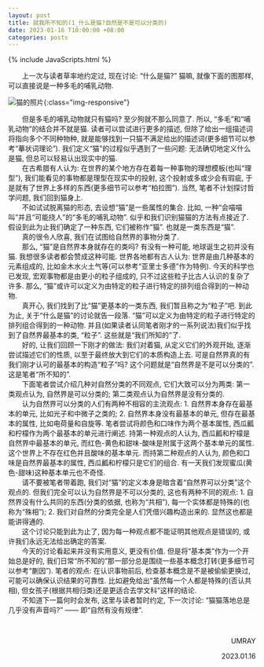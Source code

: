 ```yaml
---
layout: post
title: 就我所不知的(1_什么是猫?自然是不是可以分类的)
date: 2023-01-16 T10:00:00 +08:00
categories: posts
---
```


{% include JavaScripts.html %}

&emsp;&emsp;上一次与读者草率地约定过, 现在讨论: “什么是猫?” 猫嘛, 就像下面的图那样, 可以直接说是一种多毛的哺乳动物.  

![猫的照片](/include/Blog/20230116001.png){:class="img-responsive"}  

&emsp;&emsp;但是多毛的哺乳动物就只有猫吗? 至少狗就不那么同意了. 所以, “多毛”和“哺乳动物”的结合并不就是猫. 读者可以尝试进行更多的描述, 但除了给出一组描述词将指向多个不同种物种, 就是能够找到一只猫不满足给出的描述词(更多细节可以参考“摹状词理论”). 我们定义“猫”的过程似乎遇到了一些问题: 无法确切地定义什么是猫, 但总可以轻易认出现实中的猫.  
&emsp;&emsp;在古希腊有人认为: 在世界的某个地方存在着每一种事物的理想模板(也叫“理型”), 我们能看见的事物都是理型在现实中的投射, 这个投射或多或少会有瑕疵, 于是就有了世界上多样的东西(更多细节可以参考“柏拉图”). 当然, 笔者不计划探讨哲学问题, 我们回到猫身上.  
&emsp;&emsp;不如试试脱离猫的形态, 去设想“猫”是一些属性的集合. 比如, 一种“会喵喵叫”并且“可能挠人”的“多毛的哺乳动物”. 似乎和我们识别猫猫的方法有点接近了. 假设到此为止我们确定了一种东西, 它们被称作“猫”. 也就是一类东西是“猫”.  
&emsp;&emsp;真的很令人欣喜, 我们在试图给自然界的事物分类了.  
&emsp;&emsp;那么, “猫”是自然界本身就存在的类吗? 有没有一种可能, 地球诞生之初并没有猫. 我想很多读者都会赞成这种可能. 世界各地都有古人认为: 世界是由几种基本的元素组成的, 比如金木水火土气等(可以参考“亚里士多德”作为特例). 今天的科学也已发现, 宏观事物都是由更小的粒子组成的, 只不过这些粒子比古人认识的复杂了许多. 那么, “猫”或许可以定义为由特定的粒子进行特定的排列组合得到的一种动物.  
&emsp;&emsp;真开心, 我们找到了比“猫”更基本的一类东西, 我们暂且称之为“粒子”吧. 到此为止, 关于“什么是猫”的讨论就告一段落. “猫”可以定义为由特定的粒子进行特定的排列组合得到的一种动物. 并且(如果读者认同笔者刚才的一系列说法)我们似乎找到了自然界最基本的类, “粒子”. 这些就是“我们所知的”了.  
&emsp;&emsp;好的, 让我们回顾一下刚才的做法: 我们对着猫, 从定义它们的外观开始, 逐渐尝试描述它们的性质, 以至于最终放大到它们的本质构造上去. 可是自然界真的有我们刚才认可的最基本的构造“粒子”吗? 这个问题就是“自然界是不是可以分类的”. 这是笔者“所不知的”.  
&emsp;&emsp;下面笔者尝试介绍几种对自然分类的不同观点, 它们大致可以分为两类: 第一类观点认为, 自然界是可以分类的; 第二类观点认为自然界是没有分类的.  
&emsp;&emsp;认为自然界可以分类的人们有两种不相容的主流观点: 1. 自然界本身存在最基本的单元, 比如光子和中微子之类的; 2. 自然界本身没有最基本的单元, 但存在最基本的属性, 比如电荷量和自旋等. 笔者尝试将颜色和口味作为两个基本属性, 西瓜瓤和柠檬作为两个最基本的单元进行阐述. 持第一种观点的人认为, 西瓜瓤和柠檬是自然界中最基本的单元, 而红色-黄色和甜味-酸味是附属于这两个基本单元的属性. 这个世界上不存在红色并且酸味的基本单元. 而持第二种观点的人认为, 颜色和口味是自然界最基本的属性, 西瓜瓤和柠檬只是它们的组合. 有一天我们发现蜜瓜(黄色-甜味)这种基本单元也不奇怪.   
&emsp;&emsp;请不要被笔者带着跑, 我们对“猫”的定义本身是暗含着“自然界可以分类”这个观点的. 但我们完全可以认为自然界是不可以分类的, 这也有两种不同的观点: 1. 自然界没有什么共同的东西(分类的依据, 也称为“共相”), 每一个实体都是特殊的(也称为“殊相”); 2. 我们对自然的分类完全是人们凭借兴趣构造出来的. 显然这也都是能讲得通的.  
&emsp;&emsp;这个讨论只能到此为止了, 因为每一种观点都不能证明其他观点是错误的, 或许我们永远无法给出确定的答案.  
&emsp;&emsp;今天的讨论看起来并没有实用意义, 更没有价值. 但是将“基本类”作为一个开始总是好的, 我们日常“所不知的”那一部分总是围绕一些基本概念打转(更多细节可以参考“蒯因”). 笔者的观点: 在认识事物前后, 检查基本概念是不是被偷偷更换过, 可能可以确保认识结果的可靠性. 比如避免给出“虽然每一个人都是特殊的(否认共相), 但女孩子(根据共相归类)还是更适合去学文科”这样的结论.  
&emsp;&emsp;不知道下一篇何时会发布, 这里与读者暂时约定, 下一次讨论: “猫猫落地总是几乎没有声音吗?” —— 即“自然有没有规律”.  

&emsp;&emsp;  
<p align="right">UMRAY</p>
<p align="right">2023.01.16</p>
